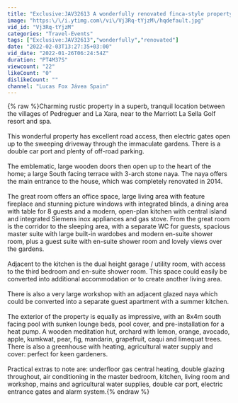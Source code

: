 ```yaml
---
title: "Exclusive:JAV32613 A wonderfully renovated finca-style property near the charming village of La Xara"
image: "https:\/\/i.ytimg.com\/vi\/Vj3Rq-tYjzM\/hqdefault.jpg"
vid_id: "Vj3Rq-tYjzM"
categories: "Travel-Events"
tags: ["Exclusive:JAV32613","wonderfully","renovated"]
date: "2022-02-03T13:27:35+03:00"
vid_date: "2022-01-26T06:24:54Z"
duration: "PT4M37S"
viewcount: "22"
likeCount: "0"
dislikeCount: ""
channel: "Lucas Fox Jávea Spain"
---
```

{% raw %}Charming rustic property in a superb, tranquil location between the villages of Pedreguer and La Xara, near to the Marriott La Sella Golf resort and spa. <br /><br />This wonderful property has excellent road access, then electric gates open up to the sweeping driveway through the immaculate gardens. There is a double car port and plenty of off-road parking. <br /><br />The emblematic, large wooden doors then open up to the heart of the home; a large South facing terrace with 3-arch stone naya. The naya offers the main entrance to the house, which was completely renovated in 2014. <br /><br />The great room offers an office space, large living area with feature fireplace and stunning picture windows with integrated blinds, a dining area with table for 8 guests and a modern, open-plan kitchen with central island and integrated Siemens inox appliances and gas stove. From the great room is the corridor to the sleeping area, with a separate WC for guests, spacious master suite with large built-in wardobes and modern en-suite shower room, plus a guest suite with en-suite shower room and lovely views over the gardens. <br /><br />Adjacent to the kitchen is the dual height garage / utility room, with access to the third bedroom and en-suite shower room. This space could easily be converted into additional accommodation or to create another living area. <br /><br />There is also a very large workshop with an adjacent glazed naya which could be converted into a separate guest apartment with a summer kitchen. <br /><br />The exterior of the property is equally as impressive, with an 8x4m south facing pool with sunken lounge beds, pool cover, and pre-installation for a heat pump. A wooden meditation hut, orchard with lemon, orange, avocado, apple, kumkwat, pear, fig, mandarin, grapefruit, caqui and limequat trees. There is also a greenhouse with heating, agricultural water supply and cover: perfect for keen gardeners. <br /><br />Practical extras to note are: underfloor gas central heating, double glazing throughout, air conditioning in the master bedroom, kitchen, living room and workshop, mains and agricultural water supplies, double car port, electric entrance gates and alarm system.{% endraw %}
